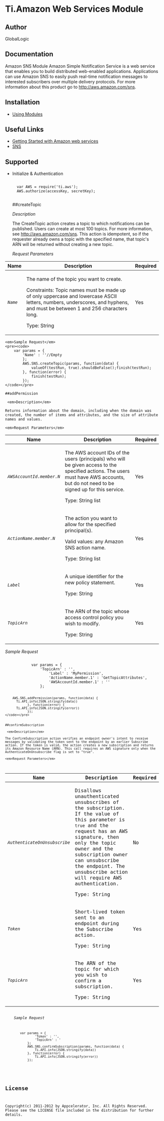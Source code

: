 # Ti.Amazon Web Services Module

## Author

GlobalLogic

## Documentation

Amazon SNS Module
Amazon Simple Notification Service is a web service that enables you to build distributed web-enabled applications. Applications can use Amazon SNS to easily push real-time notification messages to interested subscribers over multiple delivery protocols. For more information about this product go to http://aws.amazon.com/sns.

## Installation

* [ Using Modules ]( http://docs.appcelerator.com/titanium/2.1/index.html#!/guide/Using_Modules )

## Useful Links

* [ Getting Started with Amazon web services ]( http://docs.amazonwebservices.com/gettingstarted/latest/awsgsg-intro/intro.html )    
* [ SNS ]( http://aws.amazon.com/documentation/sns/ )


## Supported

* Initialize & Authentication
	<pre><code>
	var AWS = require('ti.aws');
	AWS.authorize(accessKey, secretKey);
	</code></pre>



	##createTopic

	 <em>Description</em>

	The CreateTopic action creates a topic to which notifications can be published. Users can create at most 100 topics. For more information, see http://aws.amazon.com/sns. This action is idempotent, so if the requester already owns a topic with the specified name, that topic's ARN will be returned without creating a new topic.

	<em>Request Parameters</em>
<div class="informaltable"><table cellspacing="0" border="0"><colgroup><col><col><col></colgroup><thead><tr><th> Name </th><th> Description </th><th> Required </th></tr></thead><tbody><tr><td>
                     <em class="parameter"><code>Name</code></em>
                  </td><td>
                     <p>The name of the topic you want to create.</p>
                     <p>Constraints: Topic names must be made up of 
    only uppercase and lowercase ASCII letters, numbers, underscores, and hyphens, and must be 
    between 1 and 256 characters long. </p>
                     <p class="simpara">
            Type:
              String</p>
                  </td><td>Yes</td></tr></tbody></table></div>

	<em>Sample Request</em>
	<pre><code>
	    var params = {
  			'Name' : ''//Empty
			};
			AWS.SNS.createTopic(params, function(data) {
				valueOf(testRun, true).shouldBeFalse();finish(testRun);
			}, function(error) {
				finish(testRun);
			});
	</code></pre>
	
	##addPermission

	 <em>Description</em>

	Returns information about the domain, including when the domain was created, the number of items and attributes, and the size of attribute names and values.

	<em>Request Parameters</em>
<div class="informaltable"><table cellspacing="0" border="0"><colgroup><col><col><col></colgroup><thead><tr><th> Name </th><th> Description </th><th> Required </th></tr></thead><tbody><tr><td>
                     <em class="parameter"><code>AWSAccountId.member.N</code></em>
                  </td><td>
                     <p>The AWS account IDs of the users (principals) who will be given access to the specified
    actions. The users must have AWS accounts, but do not need to be signed up 
    for this service. </p>
                     <p class="simpara">
            Type:
              String
                    list
                </p>
                  </td><td>Yes</td></tr><tr><td>
                     <em class="parameter"><code>ActionName.member.N</code></em>
                  </td><td>
                     <p>The action you want to allow for the specified principal(s).</p>
                     <p>Valid values: any Amazon SNS action name.</p>
                     <p class="simpara">
            Type:
              String
                    list
                </p>
                  </td><td>Yes</td></tr><tr><td>
                     <em class="parameter"><code>Label</code></em>
                  </td><td>
                     <p>A unique identifier for the new policy statement.</p>
                     <p class="simpara">
            Type:
              String</p>
                  </td><td>Yes</td></tr><tr><td>
                     <em class="parameter"><code>TopicArn</code></em>
                  </td><td>
                     <p>The ARN of the topic whose access control policy you wish to modify.</p>
                     <p class="simpara">
            Type:
              String</p>
                  </td><td>Yes</td></tr></tbody></table></div>
	<em>Sample Request</em>
	<pre><code>
 		    var params = {
  				'TopicArn' : '',
					'Label' : 'MyPermission',
					'ActionName.member.1' : 'GetTopicAttributes',
					'AWSAccountId.member.1' : ''
				};

        AWS.SNS.addPermission(params, function(data) {
          Ti.API.info(JSON.stringify(data))
				}, function(error) {	
          Ti.API.info(JSON.stringify(error))
				});
	</code></pre>
	

	##confirmSubscription

	 <em>Description</em>

	The ConfirmSubscription action verifies an endpoint owner's intent to receive messages by validating the token sent to the endpoint by an earlier Subscribe action. If the token is valid, the action creates a new subscription and returns its Amazon Resource Name (ARN). This call requires an AWS signature only when the AuthenticateOnUnsubscribe flag is set to "true".

	<em>Request Parameters</em>
<div class="informaltable"><table cellspacing="0" border="0"><colgroup><col><col><col></colgroup><thead><tr><th> Name </th><th> Description </th><th> Required </th></tr></thead><tbody><tr><td>
                     <em class="parameter"><code>AuthenticateOnUnsubscribe</code></em>
                  </td><td>
                     <p>Disallows unauthenticated unsubscribes of the subscription. 
    If the value of this parameter is <code class="code">true</code> and the request has an AWS signature, then only the topic owner
    and the subscription owner can unsubscribe the endpoint.  The unsubscribe
    action will require AWS authentication. </p>
                     <p class="simpara">
            Type:
              String</p>
                  </td><td>No</td></tr><tr><td>
                     <em class="parameter"><code>Token</code></em>
                  </td><td>
                     <p>Short-lived token sent to an endpoint during the Subscribe action.</p>
                     <p class="simpara">
            Type:
              String</p>
                  </td><td>Yes</td></tr><tr><td>
                     <em class="parameter"><code>TopicArn</code></em>
                  </td><td>
                     <p>The ARN of the topic for which you wish to confirm a subscription.</p>
                     <p class="simpara">
            Type:
              String</p>
                  </td><td>Yes</td></tr></tbody></table></div>
	<em>Sample Request</em>
	<pre><code>
   	    var params = {
    			'Token' : '',
  				'TopicArn' : '
  			};
  			AWS.SNS.confirmSubscription(params, function(data) {
  				Ti.API.info(JSON.stringify(data))
  			}, function(error) {
  				Ti.API.info(JSON.stringify(error))
  			});
	</code></pre>
	



## License

Copyright(c) 2011-2012 by Appcelerator, Inc. All Rights Reserved. Please see the LICENSE file included in the distribution for further details.

